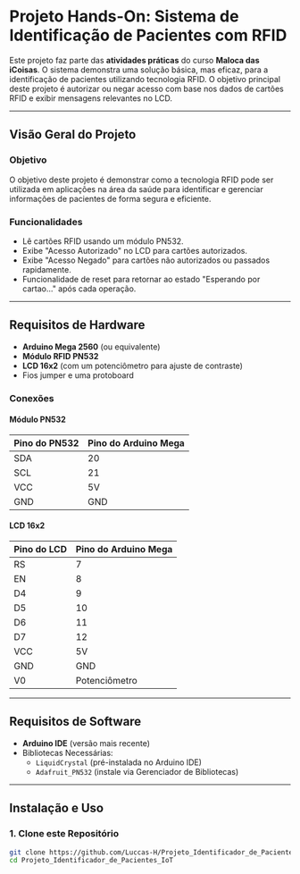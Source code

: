 # Projeto Hands-On: Sistema de Identificação de Pacientes com RFID

Este projeto faz parte das **atividades práticas** do curso **Maloca das iCoisas**. O sistema demonstra uma solução básica, mas eficaz, para a identificação de pacientes utilizando tecnologia RFID. O objetivo principal deste projeto é autorizar ou negar acesso com base nos dados de cartões RFID e exibir mensagens relevantes no LCD.

---

## **Visão Geral do Projeto**

### **Objetivo**
O objetivo deste projeto é demonstrar como a tecnologia RFID pode ser utilizada em aplicações na área da saúde para identificar e gerenciar informações de pacientes de forma segura e eficiente.

### **Funcionalidades**
- Lê cartões RFID usando um módulo PN532.
- Exibe "Acesso Autorizado" no LCD para cartões autorizados.
- Exibe "Acesso Negado" para cartões não autorizados ou passados rapidamente.
- Funcionalidade de reset para retornar ao estado "Esperando por cartao..." após cada operação.

---

## **Requisitos de Hardware**

- **Arduino Mega 2560** (ou equivalente)
- **Módulo RFID PN532**
- **LCD 16x2** (com um potenciômetro para ajuste de contraste)
- Fios jumper e uma protoboard

### **Conexões**

#### **Módulo PN532**
| Pino do PN532 | Pino do Arduino Mega |
|---------------|-----------------------|
| SDA           | 20                   |
| SCL           | 21                   |
| VCC           | 5V                   |
| GND           | GND                  |

#### **LCD 16x2**
| Pino do LCD | Pino do Arduino Mega |
|-------------|-----------------------|
| RS          | 7                    |
| EN          | 8                    |
| D4          | 9                    |
| D5          | 10                   |
| D6          | 11                   |
| D7          | 12                   |
| VCC         | 5V                   |
| GND         | GND                  |
| V0          | Potenciômetro        |

---

## **Requisitos de Software**

- **Arduino IDE** (versão mais recente)
- Bibliotecas Necessárias:
  - `LiquidCrystal` (pré-instalada no Arduino IDE)
  - `Adafruit_PN532` (instale via Gerenciador de Bibliotecas)

---

## **Instalação e Uso**

### **1. Clone este Repositório**
```bash
git clone https://github.com/Luccas-H/Projeto_Identificador_de_Pacientes_IoT.git
cd Projeto_Identificador_de_Pacientes_IoT
